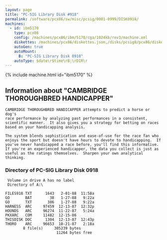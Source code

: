 ```yaml
---
layout: page
title: "PC-SIG Library Disk #918"
permalink: /software/pcx86/sw/misc/pcsig/0001-0999/DISK0918/
machines:
  - id: ibm5170
    type: pcx86
    config: /machines/pcx86/ibm/5170/cga/1024kb/rev3/machine.xml
    diskettes: /machines/pcx86/diskettes.json,/disks/pcsig0/pcx86/diskettes.json
    autoGen: true
    autoMount:
      B: "PC-SIG Library Disk 0918"
    autoType: $date\r$time\rB:\rDIR\r
---
```


{% include machine.html id="ibm5170" %}

## Information about "CAMBRIDGE THOROUGHBRED HANDICAPPER"

    CAMBRIDGE THOROUGHBRED HANDICAPPER attempts to predict a horse or dog's
    race performance by analyzing past performances in a consistent,
    scientific manner.  It also gives you a strategy for betting on races
    based on your handicapping analysis.
    
    The system blends sophistication and ease-of-use for the race fan who
    enjoys the sport but doesn't have hours to devote to handicapping.  If
    you've never handicapped a race before, you'll find this informative.
    If you're an experienced handicapper, the data you collect is just as
    useful as the ratings themselves.  Sharpen your own analytical thinking.

### Directory of PC-SIG Library Disk 0918

     Volume in drive A has no label
     Directory of A:\

    FILES918 TXT      1643   2-01-88  11:58a
    GO       BAT        38   1-27-88   9:22a
    GO       TXT       386   1-27-88   9:22a
    HARNESS  ARC     97459  12-13-87  12:32p
    HOUNDS   ARC     96274  11-22-87   5:24a
    PKXARC   COM     11482  12-15-86
    THISDISK DOC      1304  12-13-87  12:43p
    THORO    ARC     96653  10-21-87   2:18a
            8 file(s)     305239 bytes
                           11264 bytes free
